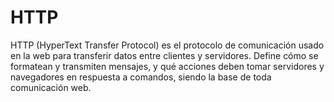 # HTTP

HTTP (HyperText Transfer Protocol) es el protocolo de comunicación usado en la web para transferir datos entre clientes y servidores. Define cómo se formatean y transmiten mensajes, y qué acciones deben tomar servidores y navegadores en respuesta a comandos, siendo la base de toda comunicación web.
